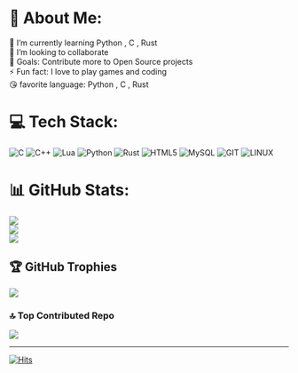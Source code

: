 # 💫 About Me:
🌱 I’m currently learning Python , C , Rust <br> 👯 I’m looking to collaborate<br> 🥅 Goals: Contribute more to Open Source projects<br> ⚡ Fun fact: I love to play games and coding<br> 😘 favorite language: Python , C , Rust<br>


# 💻 Tech Stack:
![C](https://img.shields.io/badge/c-%2300599C.svg?style=flat-square&logo=c&logoColor=white) ![C++](https://img.shields.io/badge/c++-%2300599C.svg?style=flat-square&logo=c%2B%2B&logoColor=white) ![Lua](https://img.shields.io/badge/lua-%232C2D72.svg?style=flat-square&logo=lua&logoColor=white) ![Python](https://img.shields.io/badge/python-3670A0?style=flat-square&logo=python&logoColor=ffdd54) ![Rust](https://img.shields.io/badge/rust-%23000000.svg?style=flat-square&logo=rust&logoColor=white) ![HTML5](https://img.shields.io/badge/html5-%23E34F26.svg?style=flat-square&logo=html5&logoColor=white) ![MySQL](https://img.shields.io/badge/mysql-%2300f.svg?style=flat-square&logo=mysql&logoColor=white) ![GIT](https://img.shields.io/badge/Git-fc6d26?style=flat-square&logo=git&logoColor=white) ![LINUX](https://img.shields.io/badge/Linux-FCC624?style=flat-square&logo=linux&logoColor=black)
# 📊 GitHub Stats:
![](https://github-readme-stats.vercel.app/api?username=brijeshkrishna&theme=gruvbox&hide_border=false&include_all_commits=true&count_private=true)<br/>
![](https://github-readme-streak-stats.herokuapp.com/?user=brijeshkrishna&theme=gruvbox&hide_border=false)<br/>
![](https://github-readme-stats.vercel.app/api/top-langs/?username=brijeshkrishna&theme=gruvbox&hide_border=false&include_all_commits=true&count_private=true&layout=compact)

## 🏆 GitHub Trophies
![](https://github-profile-trophy.vercel.app/?username=brijeshkrishna&theme=gruvbox&no-frame=false&no-bg=false&margin-w=4)

### 🔝 Top Contributed Repo
![](https://github-contributor-stats.vercel.app/api?username=brijeshkrishna&limit=10&theme=gruvbox&combine_all_yearly_contributions=true)

---
[![Hits](https://hits.seeyoufarm.com/api/count/incr/badge.svg?url=https%3A%2F%2Fgithub.com%2FBrijeshkrishna%2FBrijeshkrishna&count_bg=%2379C83D&title_bg=%23555555&icon=&icon_color=%23E7E7E7&title=hits&edge_flat=false)](https://hits.seeyoufarm.com)

<!-- Proudly created with GPRM ( https://gprm.itsvg.in ) -->
